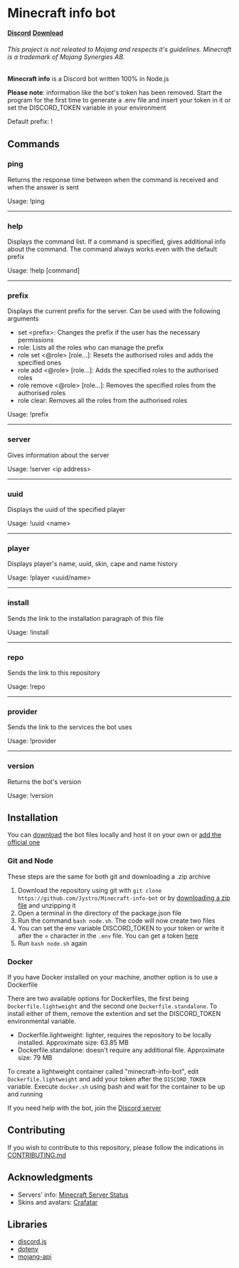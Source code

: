 # Minecraft info bot
**[Discord](https://discord.gg/sBMGYXh)** **[Download](#installation)**

###### This project is not releated  to Mojang and respects it's guidelines. Minecraft is a trademark of Mojang Synergies AB.
**Minecraft info** is a Discord bot written 100% in Node.js

**Please note**: information like the bot's token has been removed. Start the program for the first time to generate a .env file and insert your token in it or set the DISCORD_TOKEN variable in your environment

Default prefix: !

## Commands
### **ping**
Returns the response time between when the command is received and when the answer is sent

Usage:
!ping
****
### **help**
Displays the command list. If a command is specified, gives additional info about the command. The command always works even with the default prefix

Usage:
!help \[command]
****
### **prefix**
Displays the current prefix for the server. Can be used with the following arguments
* set \<prefix>: Changes the prefix if the user has the necessary permissions
* role: Lists all the roles who can manage the prefix
* role set \<@role> \[role...]: Resets the authorised roles and adds the specified ones
* role add \<@role> \[role...]: Adds the specified roles to the authorised roles
* role remove \<@role> \[role...]: Removes the specified roles from the authorised roles
* role clear: Removes all the roles from the authorised roles

Usage:
!prefix
****
### **server**
Gives information about the server

Usage:
!server \<ip address>
****
### **uuid**
Displays the uuid of the specified player

Usage:
!uuid \<name>
****
### **player**
Displays player's name, uuid, skin, cape and name history

Usage:
!player \<uuid/name>
****
### **install**
Sends the link to the installation paragraph of this file

Usage:
!install

****
### **repo**
Sends the link to this repository

Usage:
!repo
****
### **provider**
Sends the link to the services the bot uses

Usage:
!provider
****
### **version**
Returns the bot's version

Usage:
!version
## Installation
You can [download](https://github.com/Jystro/Minecraft-info-bot/archive/master.zip) the bot files locally and host it on your own or [add the official one](https://discord.com/api/oauth2/authorize?client_id=728958101499150397&permissions=125952&scope=bot)
### Git and Node
These steps are the same for both git and downloading a .zip archive
1. Download the repository using git with `git clone https://github.com/Jystro/Minecraft-info-bot` or by [downloading a zip file](https://github.com/Jystro/Minecraft-info-bot/archive/master.zip) and unzipping it
2. Open a terminal in the directory of the package.json file
3. Run the command `bash node.sh`. The code will now create two files
4. You can set the env variable DISCORD_TOKEN to your token or write it after the = character in the `.env` file. You can get a token [here](https://discord.com/developers/applications/)
5. Run `bash node.sh` again
### Docker
If you have Docker installed on your machine, another option is to use a Dockerfile

There are two available options for Dockerfiles, the first being `Dockerfile.lightweight` and the second one `Dockerfile.standalone`. To install either of them, remove the extention and set the DISCORD_TOKEN environmental variable.

* Dockerfile.lightweight: lighter, requires the repository to be locally installed. Approximate size: 63.85 MB
* Dockerfile.standalone: doesn't require any additional file. Approximate size: 79 MB

To create a lightweight container called "minecraft-info-bot", edit `Dockerfile.lightweight` and add your token after the `DISCORD_TOKEN` variable. Execute `docker.sh` using bash and wait for the container to be up and running

If you need help with the bot, join the [Discord server](https://discord.gg/sBMGYXh)

## Contributing
If you wish to contribute to this repository, please follow the indications in [CONTRIBUTING.md](https://github.com/Jystro/Minecraft-info-bot/blob/master/CONTRIBUTING.md)

## Acknowledgments
* Servers' info: [Minecraft Server Status](https://mcsrvstat.us/)
* Skins and avatars: [Crafatar](https://crafatar.com)

## Libraries
* [discord.js](https://www.npmjs.com/package/discord.js)
* [dotenv](https://www.npmjs.com/package/dotenv)
* [mojang-api](https://www.npmjs.com/package/mojang-api)
